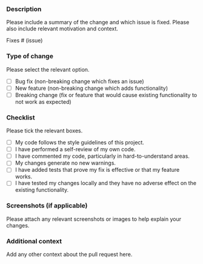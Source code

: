 ### Description
Please include a summary of the change and which issue is fixed. Please also include relevant motivation and context.

Fixes # (issue)

### Type of change
Please select the relevant option.

- [ ] Bug fix (non-breaking change which fixes an issue)
- [ ] New feature (non-breaking change which adds functionality)
- [ ] Breaking change (fix or feature that would cause existing functionality to not work as expected)

### Checklist
Please tick the relevant boxes.

- [ ] My code follows the style guidelines of this project.
- [ ] I have performed a self-review of my own code.
- [ ] I have commented my code, particularly in hard-to-understand areas.
- [ ] My changes generate no new warnings.
- [ ] I have added tests that prove my fix is effective or that my feature works.
- [ ] I have tested my changes locally and they have no adverse effect on the existing functionality.

### Screenshots (if applicable)
Please attach any relevant screenshots or images to help explain your changes.

### Additional context
Add any other context about the pull request here.
